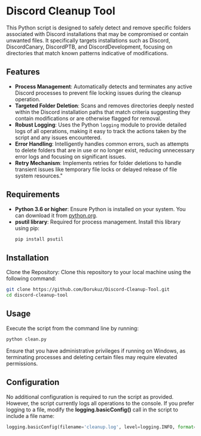 # Discord Cleanup Tool

This Python script is designed to safely detect and remove specific folders associated with Discord installations that may be compromised or contain unwanted files. It specifically targets installations such as Discord, DiscordCanary, DiscordPTB, and DiscordDevelopment, focusing on directories that match known patterns indicative of modifications.

## Features

- **Process Management**: Automatically detects and terminates any active Discord processes to prevent file locking issues during the cleanup operation.
- **Targeted Folder Deletion**: Scans and removes directories deeply nested within the Discord installation paths that match criteria suggesting they contain modifications or are otherwise flagged for removal.
- **Robust Logging**: Uses the Python `logging` module to provide detailed logs of all operations, making it easy to track the actions taken by the script and any issues encountered.
- **Error Handling**: Intelligently handles common errors, such as attempts to delete folders that are in use or no longer exist, reducing unnecessary error logs and focusing on significant issues.
- **Retry Mechanism**: Implements retries for folder deletions to handle transient issues like temporary file locks or delayed release of file system resources."

## Requirements

- **Python 3.6 or higher**: Ensure Python is installed on your system. You can download it from [python.org](https://www.python.org/downloads/).
- **psutil library**: Required for process management. Install this library using pip:
  ```bash
  pip install psutil
  ```

## Installation

Clone the Repository: Clone this repository to your local machine using the following command:
```bash
git clone https://github.com/Dorukuz/Discord-Cleanup-Tool.git
cd discord-cleanup-tool
```

## Usage

Execute the script from the command line by running:
```bash
python clean.py
```
Ensure that you have administrative privileges if running on Windows, as terminating processes and deleting certain files may require elevated permissions.

## Configuration

No additional configuration is required to run the script as provided. However, the script currently logs all operations to the console. If you prefer logging to a file, modify the **logging.basicConfig()** call in the script to include a file name:

```Python
logging.basicConfig(filename='cleanup.log', level=logging.INFO, format='%(asctime)s - %(levelname)s - %(message)s')
```
